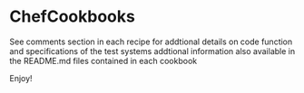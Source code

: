 #  ChefCookbooks
See comments section in each recipe for addtional details on code function and specifications of the test systems
addtional information also available in the README.md files contained in each cookbook



Enjoy!
